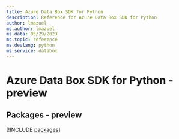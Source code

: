 ```yaml
---
title: Azure Data Box SDK for Python
description: Reference for Azure Data Box SDK for Python
author: lmazuel
ms.author: lmazuel
ms.data: 05/29/2023
ms.topic: reference
ms.devlang: python
ms.service: databox
---
```

# Azure Data Box SDK for Python - preview
## Packages - preview
[!INCLUDE [packages](data-box-index.md)]